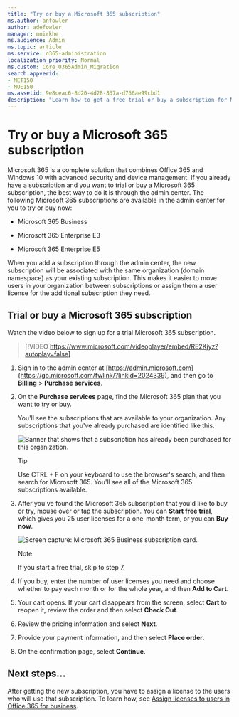 ```yaml
---
title: "Try or buy a Microsoft 365 subscription"
ms.author: anfowler
author: adefowler
manager: mnirkhe
ms.audience: Admin
ms.topic: article
ms.service: o365-administration
localization_priority: Normal
ms.custom: Core_O365Admin_Migration
search.appverid:
- MET150
- MOE150
ms.assetid: 9e8ceac6-8d20-4d28-837a-d766ae99cbd1
description: "Learn how to get a free trial or buy a subscription for Microsoft 365."
---
```


# Try or buy a Microsoft 365 subscription

Microsoft 365 is a complete solution that combines Office 365 and Windows 10 with advanced security and device management. If you already have a subscription and you want to trial or buy a Microsoft 365 subscription, the best way to do it is through the admin center. The following Microsoft 365 subscriptions are available in the admin center for you to try or buy now:
  
- Microsoft 365 Business
    
- Microsoft 365 Enterprise E3
    
- Microsoft 365 Enterprise E5
    
When you add a subscription through the admin center, the new subscription will be associated with the same organization (domain namespace) as your existing subscription. This makes it easier to move users in your organization between subscriptions or assign them a user license for the additional subscription they need.
  
## Trial or buy a Microsoft 365 subscription

Watch the video below to sign up for a trial Microsoft 365 subscription. 

> [!VIDEO https://www.microsoft.com/videoplayer/embed/RE2Kjyz?autoplay=false]

1. Sign in to the admin center at [https://admin.microsoft.com](https://go.microsoft.com/fwlink/?linkid=2024339), and then go to **Billing** \> **Purchase services**.
    
2. On the **Purchase services** page, find the Microsoft 365 plan that you want to try or buy. 
    
    You'll see the subscriptions that are available to your organization. Any subscriptions that you've already purchased are identified like this.
    
    ![Banner that shows that a subscription has already been purchased for this organization.](media/9e18d31a-24a5-4c64-a71c-fafd4a4feb28.png)
  
    > [!TIP]
    > Use CTRL + F on your keyboard to use the browser's search, and then search for Microsoft 365. You'll see all of the Microsoft 365 subscriptions available. 
  
3. After you've found the Microsoft 365 subscription that you'd like to buy or try, mouse over or tap the subscription. You can **Start free trial**, which gives you 25 user licenses for a one-month term, or you can **Buy now**.
    
    ![Screen capture: Microsoft 365 Business subscription card.](media/a1653370-d536-4b26-9757-d3e760c156ae.png)
  
    > [!NOTE]
    > If you start a free trial, skip to step 7. 
  
4. If you buy, enter the number of user licenses you need and choose whether to pay each month or for the whole year, and then **Add to Cart**.
    
5. Your cart opens. If your cart disappears from the screen, select **Cart** to reopen it, review the order and then select **Check Out**.
    
6. Review the pricing information and select **Next**.
    
7. Provide your payment information, and then select **Place order**.
    
8. On the confirmation page, select **Continue**.
    
## Next steps...

After getting the new subscription, you have to assign a license to the users who will use that subscription. To learn how, see [Assign licenses to users in Office 365 for business](subscriptions-and-billing/assign-licenses-to-users.md).
  


